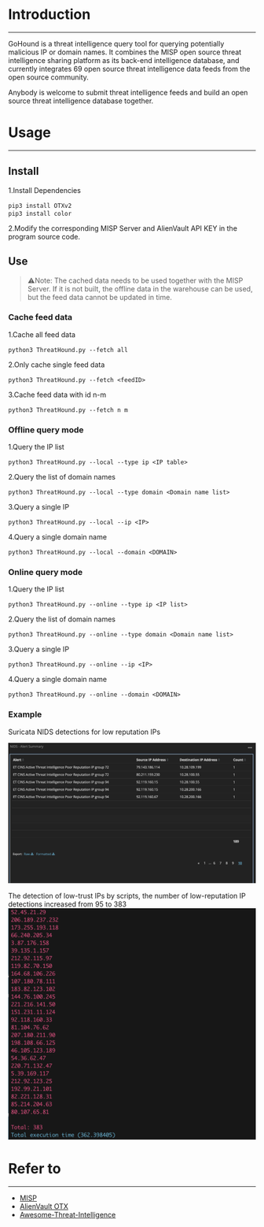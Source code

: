 # Introduction
----

GoHound is a threat intelligence query tool for querying potentially malicious IP or domain names. It combines the MISP open source threat intelligence sharing platform as its back-end intelligence database, and currently integrates 69 open source threat intelligence data feeds from the open source community.

Anybody is welcome to submit threat intelligence feeds and build an open source threat intelligence database together.

# Usage
----

## Install

1.Install Dependencies
```
pip3 install OTXv2
pip3 install color
```
2.Modify the corresponding MISP Server and AlienVault API KEY in the program source code.



## Use
> ⚠️Note: The cached data needs to be used together with the MISP Server. If it is not built, the offline data in the warehouse can be used, but the feed data cannot be updated in time.

### Cache feed data

1.Cache all feed data

```
python3 ThreatHound.py --fetch all
```

2.Only cache single feed data

```
python3 ThreatHound.py --fetch <feedID>
```

3.Cache feed data with id n-m

```
python3 ThreatHound.py --fetch n m
```

### Offline query mode
1.Query the IP list
```
python3 ThreatHound.py --local --type ip <IP table>
```
2.Query the list of domain names
```
python3 ThreatHound.py --local --type domain <Domain name list>
```
3.Query a single IP
```
python3 ThreatHound.py --local --ip <IP>
```
4.Query a single domain name
```
python3 ThreatHound.py --local --domain <DOMAIN>
```

### Online query mode
1.Query the IP list
```
python3 ThreatHound.py --online --type ip <IP list>
```
2.Query the list of domain names
```
python3 ThreatHound.py --online --type domain <Domain name list>
```
3.Query a single IP
```
python3 ThreatHound.py --online --ip <IP>
```
4.Query a single domain name
```
python3 ThreatHound.py --online --domain <DOMAIN>
```

### Example

Suricata NIDS detections for low reputation IPs

![Suricata_low_repuation_alerts](./Images/Suricata_low_reputation_alerts.png)

The detection of low-trust IPs by scripts, the number of low-reputation IP detections increased from 95 to 383
![ThreatHound_reputation](./Images/ThreatHound_reputation.png)




# Refer to

----
- [MISP](https://www.misp-project.org/)
- [AlienVault OTX](https://otx.alienvault.com/api/)
- [Awesome-Threat-Intelligence](https://github.com/hslatman/awesome-threat-intelligence)

